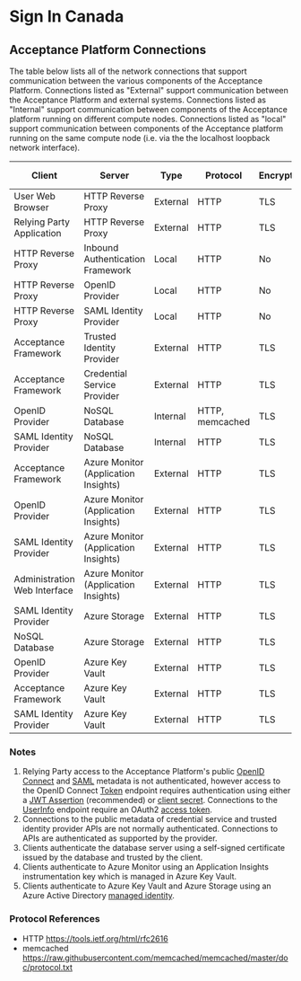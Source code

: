 # Sign In Canada

## Acceptance Platform Connections

The table below lists all of the network connections that support communication
between the various components of the Acceptance Platform. Connections listed as
"External" support communication between the Acceptance Platform and external
systems. Connections listed as "Internal" support communication between
components of the Acceptance platform running on different compute nodes.
Connections listed as "local" support communication between components of the
Acceptance platform running on the same compute node (i.e. via the the localhost
loopback network interface).

|Client|Server|Type|Protocol|Encryption|Server Authentication|Client Authentication|
|------|------|----------|---------|----------|---------------------|---------------------|
|User Web Browser|HTTP Reverse Proxy|External|HTTP|TLS|Yes|No|
|Relying Party Application|HTTP Reverse Proxy|External|HTTP|TLS|Yes|Yes<sup>1</sup>|
|HTTP Reverse Proxy|Inbound Authentication Framework|Local|HTTP|No|No|No|
|HTTP Reverse Proxy|OpenID Provider|Local|HTTP|No|No|No|
|HTTP Reverse Proxy|SAML Identity Provider|Local|HTTP|No|No|No|
|Acceptance Framework|Trusted Identity Provider|External|HTTP|TLS|Yes|Yes<sup>2</sup>|
|Acceptance Framework|Credential Service Provider|External|HTTP|TLS|Yes|Yes<sup>2</sup>|
|OpenID Provider|NoSQL Database|Internal|HTTP, memcached|TLS|Yes<sup>3</sup>|Yes|
|SAML Identity Provider|NoSQL Database|Internal|HTTP|TLS|Yes<sup>3</sup>|Yes|
|Acceptance Framework|Azure Monitor (Application Insights)|External|HTTP|TLS|Yes|Yes<sup>4</sup>|
|OpenID Provider|Azure Monitor (Application Insights)|External|HTTP|TLS|Yes|Yes<sup>4</sup>|
|SAML Identity Provider|Azure Monitor (Application Insights)|External|HTTP|TLS|Yes|Yes<sup>4</sup>|
|Administration Web Interface|Azure Monitor (Application Insights)|External|HTTP|TLS|Yes|Yes<sup>4</sup>|
|SAML Identity Provider|Azure Storage|External|HTTP|TLS|Yes|No|
|NoSQL Database|Azure Storage|External|HTTP|TLS|Yes|Yes<sup>5</sup>|
|OpenID Provider|Azure Key Vault|External|HTTP|TLS|Yes|Yes<sup>5</sup>|
|Acceptance Framework|Azure Key Vault|External|HTTP|TLS|Yes|Yes<sup>5</sup>|
|SAML Identity Provider|Azure Key Vault|External|HTTP|TLS|Yes|Yes<sup>5</sup>|

### Notes

1. Relying Party access to the Acceptance Platform's public [OpenID
   Connect](https://openid.net/specs/openid-connect-discovery-1_0.html) and
   [SAML](https://www.oasis-open.org/committees/download.php/56785/sstc-saml-metadata-errata-2.0-wd-05.pdf)
   metadata is not authenticated, however access to the OpenID Connect
   [Token](https://openid.net/specs/openid-connect-core-1_0.html#TokenEndpoint)
   endpoint requires authentication using either a [JWT
   Assertion](https://tools.ietf.org/html/rfc7523#section-2.2) (recommended) or
   [client secret](https://tools.ietf.org/html/rfc6749#section-2.3.1). Connections to the
   [UserInfo](https://openid.net/specs/openid-connect-core-1_0.html#UserInfo) endpoint require an OAuth2 [access token](https://tools.ietf.org/html/rfc6750).
2. Connections to the public metadata of credential service and trusted identity
   provider APIs are not normally authenticated. Connections to APIs are
   authenticated as supported by the provider.
3. Clients authenticate the database server using a self-signed certificate
   issued by the database and trusted by the client.
4. Clients authenticate to Azure Monitor using an Application Insights instrumentation key which is managed in Azure Key Vault.
5. Clients authenticate to Azure Key Vault and Azure Storage using an Azure
   Active Directory [managed
   identity](https://docs.microsoft.com/en-us/azure/active-directory/managed-identities-azure-resources/overview).


### Protocol References

* HTTP <https://tools.ietf.org/html/rfc2616>
* memcached <https://raw.githubusercontent.com/memcached/memcached/master/doc/protocol.txt>
